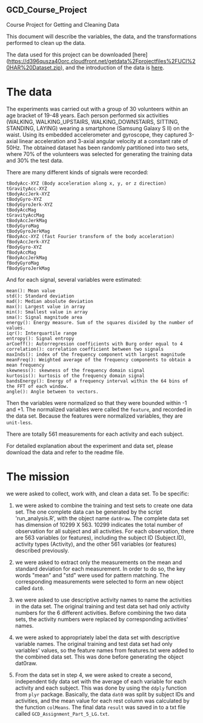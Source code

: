 ## GCD_Course_Project
Course Project for Getting and Cleaning Data

This document will describe the variables, the data, and the transformations performed to clean up the data.

The data used for this project can be downloaded [here] (https://d396qusza40orc.cloudfront.net/getdata%2Fprojectfiles%2FUCI%20HAR%20Dataset.zip), and the introduction of the data is [here](http://archive.ics.uci.edu/ml/datasets/Human+Activity+Recognition+Using+Smartphones).

# The data
The experiments was carried out with a group of 30 volunteers within an age bracket of 19-48 years. Each person performed six activities (WALKING, WALKING_UPSTAIRS, WALKING_DOWNSTAIRS, SITTING, STANDING, LAYING) wearing a smartphone (Samsung Galaxy S II) on the waist. Using its embedded accelerometer and gyroscope, they captured 3-axial linear acceleration and 3-axial angular velocity at a constant rate of 50Hz. The obtained dataset has been randomly partitioned into two sets, where 70% of the volunteers was selected for generating the training data and 30% the test data.

There are many different kinds of signals were recorded:
```
tBodyAcc-XYZ (Body acceleration along x, y, or z direction)
tGravityAcc-XYZ
tBodyAccJerk-XYZ
tBodyGyro-XYZ
tBodyGyroJerk-XYZ
tBodyAccMag
tGravityAccMag
tBodyAccJerkMag
tBodyGyroMag
tBodyGyroJerkMag
fBodyAcc-XYZ (fast Fourier transform of the body acceleration)
fBodyAccJerk-XYZ
fBodyGyro-XYZ
fBodyAccMag
fBodyAccJerkMag
fBodyGyroMag
fBodyGyroJerkMag
```

And for each signal, several variables were estimated:
```
mean(): Mean value
std(): Standard deviation
mad(): Median absolute deviation 
max(): Largest value in array
min(): Smallest value in array
sma(): Signal magnitude area
energy(): Energy measure. Sum of the squares divided by the number of values. 
iqr(): Interquartile range 
entropy(): Signal entropy
arCoeff(): Autorregresion coefficients with Burg order equal to 4
correlation(): correlation coefficient between two signals
maxInds(): index of the frequency component with largest magnitude
meanFreq(): Weighted average of the frequency components to obtain a mean frequency
skewness(): skewness of the frequency domain signal 
kurtosis(): kurtosis of the frequency domain signal 
bandsEnergy(): Energy of a frequency interval within the 64 bins of the FFT of each window.
angle(): Angle between to vectors.
```

Then the variables were normalized so that they were bounded within -1 and +1. The normalized variables were called the `feature`, and recorded in the data set. Because the features were normalized variables, they are `unit-less`.

There are totally 561 measurements for each activity and each subject. 

For detailed explanation about the experiment and data set, please download the data and refer to the readme file.

# The mission
we were asked to collect, work with, and clean a data set. To be specific:

1. we were asked to combine the training and test sets to create one data set. The one complete data can be generated by the script 'run_analysis.R', with the object name `dat0raw`. The complete data set has dimension of 10299 X 563. 10299 indicates the total number of observation for all subject and all activities. For each observation, there are 563 variables (or features), including the subject ID (Subject.ID), activity types (Activity), and the other 561 variables (or features) described previously.

2. we were asked to extract only the measurements on the mean and standard deviation for each measurement. In order to do so, the key words "mean" and "std" were used for pattern matching. The corresponding measurements were selected to form an new object called `dat0`.

3. we were asked to use descriptive activity names to name the activities in the data set. The original training and test data set had only activity numbers for the 6 different activities. Before combining the two data sets, the activity numbers were replaced by corresponding activities' names.

4. we were asked to appropriately label the data set with descriptive variable names. The original training and test data set had only variables' values, so the feature names from features.txt were added to the combined data set. This was done before generating the object dat0raw.

5. From the data set in step 4, we were asked to create a second, independent tidy data set with the average of each variable for each activity and each subject. This was done by using the `ddply` function from `plyr` package. Basically, the data `dat0` was split by subject IDs and activities, and the mean value for each rest column was calculated by the function `colMeans`. The final data `result` was saved in to a txt file called `GCD_Assignment_Part_5_LG.txt`.